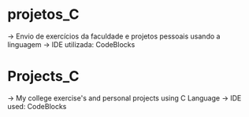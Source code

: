 # projetos_C 
  -> Envio de exercícios da faculdade e projetos pessoais usando a linguagem 
  -> IDE utilizada: CodeBlocks
  
# Projects_C
  -> My college exercise's and personal projects using C Language
  -> IDE used: CodeBlocks
